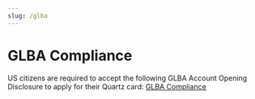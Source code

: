 ```yaml
---
slug: /glba
---
```


# GLBA Compliance

US citizens are required to accept the following GLBA Account Opening Disclosure to apply for their Quartz card: <a href="/pdfs/glba.pdf" target="_blank" rel="noopener noreferrer">GLBA Compliance</a>
